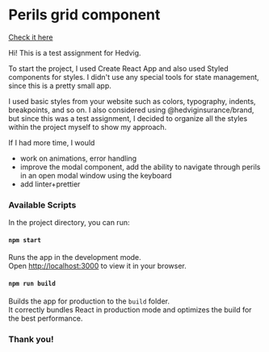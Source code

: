 # Perils grid component

[Check it here](http://kseveren.github.io/hedvig)

Hi! This is a test assignment for Hedvig.

To start the project, I used Create React App and also used Styled components for styles. I didn't use any special tools for state management, since this is a pretty small app.

I used basic styles from your website such as colors, typography, indents, breakpoints, and so on. I also considered using @hedviginsurance/brand, but since this was a test assignment, I decided to organize all the styles within the project myself to show my approach.

If I had more time, I would
- work on animations, error handling
- improve the modal component, add the ability to navigate through perils in an open modal window using the keyboard
- add linter+prettier

### Available Scripts

In the project directory, you can run:

#### `npm start`

Runs the app in the development mode.\
Open [http://localhost:3000](http://localhost:3000) to view it in your browser.

#### `npm run build`

Builds the app for production to the `build` folder.\
It correctly bundles React in production mode and optimizes the build for the best performance.

### Thank you!
